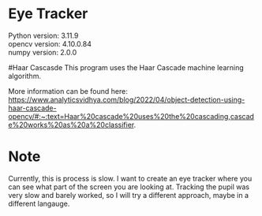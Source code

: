 # Eye Tracker
Python version: 3.11.9  
opencv version: 4.10.0.84  
numpy version: 2.0.0  

#Haar Cascasde
This program uses the Haar Cascade machine learning algorithm.  

More information can be found here: https://www.analyticsvidhya.com/blog/2022/04/object-detection-using-haar-cascade-opencv/#:~:text=Haar%20cascade%20uses%20the%20cascading,cascade%20works%20as%20a%20classifier.

# Note
Currently, this is process is slow. I want to create an eye tracker where you can see what part of the screen you are looking at. Tracking the pupil was very slow and barely worked, so I will try a different approach, maybe in a different langauge.  
